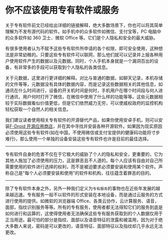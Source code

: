 # 你不应该使用专有软件或服务

关于专有软件前文已经给出详细的链接解释，绝大多数场景下，你也可以将其简单理解为不发布源代码的软件。如手机中的众多软件如微信、支付宝等，PC 电脑中的众多软件如 360 卫士、微软 Office 等。它们是个人隐私和安全的最大威胁。

有很多使用者认为不赋予这些专有软件所申请的各个权限，即可安全使用，这种想法是非常幼稚的。只要这些专有软件可以联网，那么他们就可以记录并上报各种用户使用软件产生的数据以及元数据。同时，个人手机本身就是一个漏洞百出的设备，有非常多的手段可以获取到个人隐私的各类信息。

关于元数据，这里进行更详细的解释。对比与普通的数据，如聊天记录，本机存储的文件等等，元数据没有具体的数据内容，而是记录这些数据相关的其他信息，如通讯在什么时间进行，设备的开关机时间是何时，手机用户在哪个时间段与何人进行通讯，用户何时打开了微信，在微信中使用了什么样的功能等等。这些元数据相较于实际数据看似价值更低，但是它们依然威力无穷，可以使威权政府的监控机构轻松获取一个自然人的相关信息。

我们建议读者使用相关专有软件的开源替代产品，如果你使用安卓手机，则可以安装[F-Droid 开源应用商店](https://www.f-droid.org/)，并在其中寻找并安装各种开源软件。如果因为现实原因必须使用这些专有软件(如在中国，不使用微信或支付宝提供的健康码功能将寸步难行)，那么使用一个单独的设备安装这些专有软件也许是目前的最佳选择。

---

专有软件自身的危害不仅在于它极大的威胁了个人的隐私和安全，更重要的，它为其他人施加了必须使用的压力，这是罪恶且不人道的。每个人应该有自由对自己所需要使用的软件进行选择的权利，而不是被迫要求必须要安装和使用某个软件。声称自己是"每个人必须要安装和使用"的软件和机构，往往蕴含着罪恶的目的。

---

除了专有软件本身之外，另外一种我们定义为`专有服务`的事物也在近些年发展的越来越迅速。专有服务一般不以软件的形式安装在本地设备，而是通过云服务的方式进行使用的提供。如微软的浏览器端 Office、各类云协作，云计算服务、语音，面部，指纹识别服务等等。所有的专有服务，使用者都无法得知它们的服务到底是如何进行和运算的，这使得使用者无法确保这些专有服务获取到的个人数据仅用于正当用途。最可怕的部分是指纹、面部以及语音特征的泄露和被滥用，因为对于绝大多数人来说，密码是可以更改的，语音特征、面部特征以及指纹却几乎永远无法更改。
